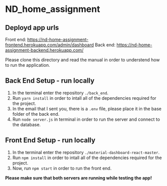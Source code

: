 # ND_home_assignment

## Deployd app urls

Front end: https://nd-home-assignment-frontend.herokuapp.com/admin/dashboard
Back end: https://nd-home-assignment-backend.herokuapp.com/

Please clone this directory and read the manual in order to understend how to run the application.

## Back End Setup - run locally

1. In the terminal enter the repository `./back_end`.
2. Run `yarn install` in order to intall all of the dependencies required for the project.
3. In the email that I sent you, there is a `.env` file, please place it in the base folder of the back end.
4. Run `node server.js` in terminal in order to run the server and connect to the database.

## Front End Setup - run locally

1. In the terminal enter the repository `./material-dashboard-react-master`.
2. Run `npm install` in order to intall all of the dependencies required for the project.
3. Now, run `npm start` in order to run the front end.

**Please make sure that both servers are running while testing the app!**
